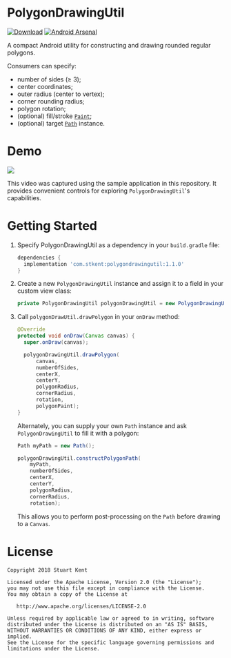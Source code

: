 # PolygonDrawingUtil

 [![Download](https://api.bintray.com/packages/stkent/android-libraries/PolygonDrawingUtil/images/download.svg)](https://bintray.com/stkent/android-libraries/PolygonDrawingUtil/_latestVersion) [![Android Arsenal](https://img.shields.io/badge/Android%20Arsenal-PolygonDrawingUtil-green.svg?style=flat)](https://android-arsenal.com/details/1/5597)

A compact Android utility for constructing and drawing rounded regular polygons.

Consumers can specify:

- number of sides (≥ 3);
- center coordinates;
- outer radius (center to vertex);
- corner rounding radius;
- polygon rotation;
- (optional) fill/stroke [`Paint`](https://developer.android.com/reference/android/graphics/Paint.html);
- (optional) target [`Path`](https://developer.android.com/reference/android/graphics/Path) instance.

# Demo

![](assets/demo.gif)

This video was captured using the sample application in this repository. It provides convenient controls for exploring `PolygonDrawingUtil`'s capabilities.

# Getting Started

1. Specify PolygonDrawingUtil as a dependency in your `build.gradle` file:

    ```groovy
    dependencies {
      implementation 'com.stkent:polygondrawingutil:1.1.0'
    }
    ```

2. Create a new `PolygonDrawingUtil` instance and assign it to a field in your custom view class:

    ```java
    private PolygonDrawingUtil polygonDrawingUtil = new PolygonDrawingUtil();
    ```

3. Call `polygonDrawUtil.drawPolygon` in your `onDraw` method:

    ```java
    @Override
    protected void onDraw(Canvas canvas) {
      super.onDraw(canvas);

      polygonDrawingUtil.drawPolygon(
          canvas,
          numberOfSides,
          centerX,
          centerY,
          polygonRadius,
          cornerRadius,
          rotation,
          polygonPaint);
    }
    ```

    Alternately, you can supply your own `Path` instance and ask `PolygonDrawingUtil` to fill it with a polygon:

    ```java
    Path myPath = new Path();

    polygonDrawingUtil.constructPolygonPath(
        myPath,
        numberOfSides,
        centerX,
        centerY,
        polygonRadius,
        cornerRadius,
        rotation);
    ```

    This allows you to perform post-processing on the `Path` before drawing to a `Canvas`.

# License

	Copyright 2018 Stuart Kent

	Licensed under the Apache License, Version 2.0 (the "License");
	you may not use this file except in compliance with the License.
	You may obtain a copy of the License at

	   http://www.apache.org/licenses/LICENSE-2.0

	Unless required by applicable law or agreed to in writing, software
	distributed under the License is distributed on an "AS IS" BASIS,
	WITHOUT WARRANTIES OR CONDITIONS OF ANY KIND, either express or implied.
	See the License for the specific language governing permissions and
	limitations under the License.
